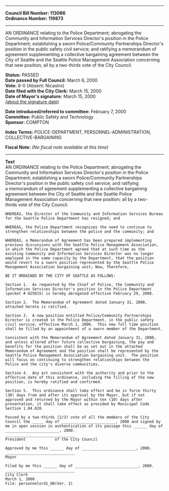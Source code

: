 * * * * *  
  
**Council Bill Number: [](#h0)[](#h2)113086**   
**Ordinance Number: 119873**  
  
* * * * *  
  
AN ORDINANCE relating to the Police Department; abrogating the Community and Information Services Director's position in the Police Department; establishing a sworn Police/Community Partnerships Director's position in the public safety civil service; and ratifying a memorandum of agreement supplementing a collective bargaining agreement between the City of Seattle and the Seattle Police Management Association concerning that new position; all by a two-thirds vote of the City Council.  
  
**Status:** PASSED   
**Date passed by Full Council:** March 6, 2000   
**Vote:** 8-0 (Absent: Nicastro)   
**Date filed with the City Clerk:** March 15, 2000   
**Date of Mayor's signature:** March 15, 2000   
[(about the signature date)](/~public/approvaldate.htm)   
  
  
**Date introduced/referred to committee:** February 7, 2000   
**Committee:** Public Safety and Technology   
**Sponsor:** COMPTON   
  
**Index Terms:** POLICE-DEPARTMENT, PERSONNEL-ADMINISTRATION, COLLECTIVE-BARGAINING  
  
**Fiscal Note:** *(No fiscal note available at this time)*  
  
* * * * *  
  
**Text**  
    AN ORDINANCE relating to the Police Department; abrogating the  
    Community and Information Services Director's position in the Police  
    Department; establishing a sworn Police/Community Partnerships  
    Director's position in the public safety civil service; and ratifying  
    a memorandum of agreement supplementing a collective bargaining  
    agreement between the City of Seattle and the Seattle Police  
    Management Association concerning that new position; all by a two-  
    thirds vote of the City Council.  
  
    WHEREAS, the Director of the Community and Information Services Bureau  
    for the Seattle Police Department has resigned; and  
  
    WHEREAS, the Police Department recognizes the need to continue to  
    strengthen relationships between the police and the community; and  
  
    WHEREAS, a Memorandum of Agreement has been prepared implementing  
    previous discussions with the Seattle Police Management Association,  
    in which the Police Department agreed that at such time as the  
    existing Community and Information Services Director was no longer  
    employed in the same capacity by the Department, that the position  
    would revert to a sworn position represented by the Seattle Police  
    Management Association bargaining unit; Now, Therefore,  
  
    BE IT ORDAINED BY THE CITY OF SEATTLE AS FOLLOWS:  
  
    Section 1.  As requested by the Chief of Police, the Community and  
    Information Services Director's position in the Police Department  
    (pocket # 025015) is hereby abrogated effective February 29, 2000.  
  
    Section 2.  The Memorandum of Agreement dated January 31, 2000,  
    attached hereto is ratified.  
  
    Section 3.  A new position entitled Police/Community Partnerships  
    Director is created in the Police Department, in the public safety  
    civil service, effective March 1, 2000.  This new full time position  
    shall be filled by an appointment of a sworn member of the Department.  
  
    Consistent with the Memorandum of Agreement dated January 31, 2000,  
    and unless altered after future collective bargaining, the pay and  
    benefits for the position shall be as set out in the attached  
    Memorandum of Agreement and the position shall be represented by the  
    Seattle Police Management Association bargaining unit.  The position  
    will focus on continuing to strengthen relationships between the  
    Police and the city's diverse communities.  
  
    Section 4.  Any act consistent with the authority and prior to the  
    effective date of this ordinance, including the filling of the new  
    position, is hereby ratified and confirmed.  
  
    Section 5.  This ordinance shall take effect and be in force thirty  
    (30) days from and after its approval by the Mayor, but if not  
    approved and returned by the Mayor within ten (10) days after  
    presentation, it shall take effect as provided by Municipal Code  
    Section 1.04.020.  
  
    Passed by a two-thirds (2/3) vote of all the members of the City  
    Council the _____ day of ________________________, 2000 and signed by  
    me in open session in authentication of its passage this ______ day of  
    ________________________, 2000.  
    _______________________________  
    President             of the City Council  
  
    Approved by me this ______ day of ________________________, 2000.  
    _______________________________  
    Mayor  
  
    Filed by me this ______ day of ____________________________, 2000.  
    _______________________________  
    City Clerk  
    March 1, 2000  
    File: personnelord1_00(Ver. 3)  
